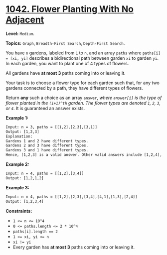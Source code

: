 # [1042. Flower Planting With No Adjacent](https://leetcode.com/problems/flower-planting-with-no-adjacent/)

**Level:** `Medium`.

**Topics:** `Graph`, `Breadth-First Search`, `Depth-First Search`.

You have `n` gardens, labeled from `1` to `n`, and an array `paths` where `paths[i] = [xi, yi]` describes a bidirectional path between garden `xi` to garden `yi`. In each garden, you want to plant one of 4 types of flowers.

All gardens have **at most 3** paths coming into or leaving it.

Your task is to choose a flower type for each garden such that, for any two gardens connected by a path, they have different types of flowers.

Return **any** such a choice as an array `answer`, _where `answer[i]` is the type of flower planted in the `(i+1)^th` garden. The flower types are denoted `1`, `2`, `3`, or `4`_. It is guaranteed an answer exists.

**Example 1:**

```txt
Input: n = 3, paths = [[1,2],[2,3],[3,1]]
Output: [1,2,3]
Explanation:
Gardens 1 and 2 have different types.
Gardens 2 and 3 have different types.
Gardens 3 and 1 have different types.
Hence, [1,2,3] is a valid answer. Other valid answers include [1,2,4], [1,4,2], and [3,2,1].
```

**Example 2:**

```txt
Input: n = 4, paths = [[1,2],[3,4]]
Output: [1,2,1,2]
```

**Example 3:**

```txt
Input: n = 4, paths = [[1,2],[2,3],[3,4],[4,1],[1,3],[2,4]]
Output: [1,2,3,4]
```

**Constraints:**

- `1 <= n <= 10^4`
- `0 <= paths.length <= 2 * 10^4`
- `paths[i].length == 2`
- `1 <= xi, yi <= n`
- `xi != yi`
- Every garden has **at most 3** paths coming into or leaving it.
